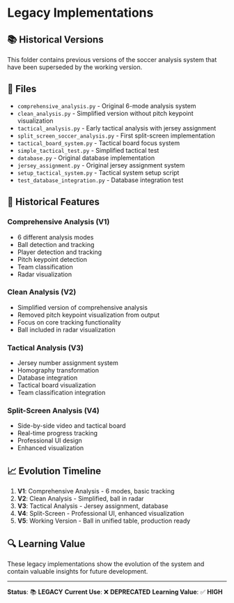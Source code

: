 # Legacy Implementations

## 📚 **Historical Versions**

This folder contains previous versions of the soccer analysis system that have been superseded by the working version.

## 📁 **Files**

- `comprehensive_analysis.py` - Original 6-mode analysis system
- `clean_analysis.py` - Simplified version without pitch keypoint visualization
- `tactical_analysis.py` - Early tactical analysis with jersey assignment
- `split_screen_soccer_analysis.py` - First split-screen implementation
- `tactical_board_system.py` - Tactical board focus system
- `simple_tactical_test.py` - Simplified tactical test
- `database.py` - Original database implementation
- `jersey_assignment.py` - Original jersey assignment system
- `setup_tactical_system.py` - Tactical system setup script
- `test_database_integration.py` - Database integration test

## 🎯 **Historical Features**

### **Comprehensive Analysis (V1)**
- 6 different analysis modes
- Ball detection and tracking
- Player detection and tracking
- Pitch keypoint detection
- Team classification
- Radar visualization

### **Clean Analysis (V2)**
- Simplified version of comprehensive analysis
- Removed pitch keypoint visualization from output
- Focus on core tracking functionality
- Ball included in radar visualization

### **Tactical Analysis (V3)**
- Jersey number assignment system
- Homography transformation
- Database integration
- Tactical board visualization
- Team classification integration

### **Split-Screen Analysis (V4)**
- Side-by-side video and tactical board
- Real-time progress tracking
- Professional UI design
- Enhanced visualization

## 📈 **Evolution Timeline**

1. **V1**: Comprehensive Analysis - 6 modes, basic tracking
2. **V2**: Clean Analysis - Simplified, ball in radar
3. **V3**: Tactical Analysis - Jersey assignment, database
4. **V4**: Split-Screen - Professional UI, enhanced visualization
5. **V5**: Working Version - Ball in unified table, production ready

## 🔍 **Learning Value**

These legacy implementations show the evolution of the system and contain valuable insights for future development.

---

**Status**: 📚 **LEGACY**
**Current Use**: ❌ **DEPRECATED**
**Learning Value**: ✅ **HIGH**
